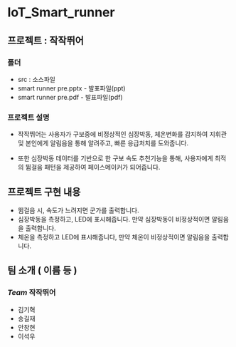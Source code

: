 # IoT_Smart_runner
## 프로젝트 : 작작뛰어
### 폴더
  * src : 소스파일
  * smart runner pre.pptx - 발표파일(ppt)
  * smart runner pre.pdf - 발표파일(pdf)
  
### 프로젝트 설명

  * 작작뛰어는 사용자가 구보중에 비정상적인 심장박동, 체온변화를 감지하여 지휘관 및 본인에게 알림음을 통해 알려주고, 빠른 응급처치를 도와줍니다.
  
  * 또한 심장박동 데이터를 기반으로 한 구보 속도 추천기능을 통해, 사용자에게 최적의 뜀걸음 패턴을 제공하여 페이스메이커가 되어줍니다. 



## 프로젝트 구현 내용

 * 뜀걸음 시, 속도가 느려지면 군가를 출력합니다.
 * 심장박동을 측정하고, LED에 표시해줍니다. 만약 심장박동이 비정상적이면 알림음을 출력합니다.
 * 체온을 측정하고 LED에 표시해줍니다, 만약 체온이 비정상적이면 알림음을 출력합니다.

## 팀 소개 ( 이름 등 )

### *Team* 작작뛰어

* 김기혁
* 송길재
* 안창현
* 이석우
